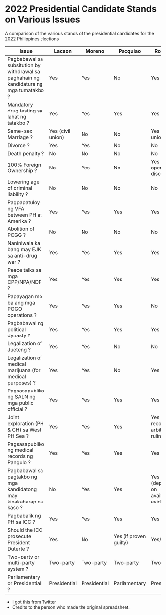 # 2022 Presidential Candidate Stands on Various Issues
A comparison of the various stands of the presidential candidates for the 2022 Philippines elections

| Issue         | Lacson        | Moreno        | Pacquiao      | Robredo       |
| ------------- | ------------- | ------------- | ------------- | ------------- |
| Pagbabawal sa subsitution by withdrawal sa paghahain ng kandidatura ng mga tumatakbo ?  | Yes | Yes | No | Yes |
| Mandatory drug testing sa lahat ng tatakbo ? | Yes | Yes | Yes | Yes |
| Same-sex Marriage ?  | Yes (civil union) | No | No | Yes (civil union) |
| Divorce ?  | Yes | Yes | No | No |
| Death penalty ?  | No | No | No | No |
| 100% Foreign Ownership ?  | No | Yes | No | Yes (to open the discussion) |
| Lowering age of criminal liability ?  | No | No | No | No |
| Pagpapatuloy ng VFA between PH at Amerika ?  | Yes | Yes | Yes | Yes |
| Abolition of PCGG ?  | No | No | No | No |
| Naniniwala ka bang may EJK sa anti-drug war ?  | Yes | Yes | Yes | Yes |
| Peace talks sa mga CPP/NPA/NDF ?  | Yes | Yes | Yes | Yes |
| Papayagan mo ba ang mga POGO operations ?  | Yes | Yes | Yes | No |
| Pagbabawal ng political dynasty ?  | Yes | Yes | Yes | Yes |
| Legalization of Jueteng ?  | Yes | Yes | No | No |
| Legalization of medical marijuana (for medical purposes) ?  | Yes | Yes | No | Yes |
| Pagsasapubliko ng SALN ng mga public official ?  | Yes | Yes | Yes | Yes |
| Joint exploration (PH & CH) sa West PH Sea ?  | Yes | Yes | Yes | Yes (While recognizing arbitral ruling) |
| Pagsasapubliko ng medical records ng Pangulo ?  | Yes | Yes | Yes | Yes |
| Pagbabawal sa pagtakbo ng mga kandidatong may kinakaharap na kaso ?  | No | Yes | Yes | Yes (depends on available evidence) |
| Pagbabalik ng PH sa ICC ?  | Yes | Yes | Yes | Yes |
| Should the ICC prosecute President Duterte ?  | Yes | No | Yes (if proven guilty) | Yes/No |
| Two-party or multi-party system ?  | Two-party | Two-party | Two-party | Two-party |
| Parliamentary or Presidential ?  | Presidential | Presidential | Parliamentary | Presidential |

- I got this from Twitter
- Credits to the person who made the original spreadsheet.  
